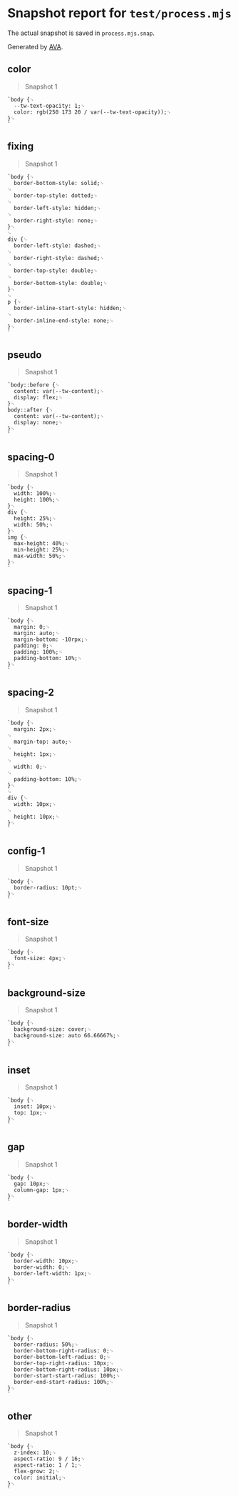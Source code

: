 # Snapshot report for `test/process.mjs`

The actual snapshot is saved in `process.mjs.snap`.

Generated by [AVA](https://avajs.dev).

## color

> Snapshot 1

    `body {␊
      --tw-text-opacity: 1;␊
      color: rgb(250 173 20 / var(--tw-text-opacity));␊
    }␊
    `

## fixing

> Snapshot 1

    `body {␊
      border-bottom-style: solid;␊
    ␊
      border-top-style: dotted;␊
    ␊
      border-left-style: hidden;␊
    ␊
      border-right-style: none;␊
    }␊
    ␊
    div {␊
      border-left-style: dashed;␊
    ␊
      border-right-style: dashed;␊
    ␊
      border-top-style: double;␊
    ␊
      border-bottom-style: double;␊
    }␊
    ␊
    p {␊
      border-inline-start-style: hidden;␊
    ␊
      border-inline-end-style: none;␊
    }␊
    `

## pseudo

> Snapshot 1

    `body::before {␊
      content: var(--tw-content);␊
      display: flex;␊
    }␊
    body::after {␊
      content: var(--tw-content);␊
      display: none;␊
    }␊
    `

## spacing-0

> Snapshot 1

    `body {␊
      width: 100%;␊
      height: 100%;␊
    }␊
    div {␊
      height: 25%;␊
      width: 50%;␊
    }␊
    img {␊
      max-height: 40%;␊
      min-height: 25%;␊
      max-width: 50%;␊
    }␊
    `

## spacing-1

> Snapshot 1

    `body {␊
      margin: 0;␊
      margin: auto;␊
      margin-bottom: -10rpx;␊
      padding: 0;␊
      padding: 100%;␊
      padding-bottom: 10%;␊
    }␊
    `

## spacing-2

> Snapshot 1

    `body {␊
      margin: 2px;␊
    ␊
      margin-top: auto;␊
    ␊
      height: 1px;␊
    ␊
      width: 0;␊
    ␊
      padding-bottom: 10%;␊
    }␊
    ␊
    div {␊
      width: 10px;␊
    ␊
      height: 10px;␊
    }␊
    `

## config-1

> Snapshot 1

    `body {␊
      border-radius: 10pt;␊
    }␊
    `

## font-size

> Snapshot 1

    `body {␊
      font-size: 4px;␊
    }␊
    `

## background-size

> Snapshot 1

    `body {␊
      background-size: cover;␊
      background-size: auto 66.66667%;␊
    }␊
    `

## inset

> Snapshot 1

    `body {␊
      inset: 10px;␊
      top: 1px;␊
    }␊
    `

## gap

> Snapshot 1

    `body {␊
      gap: 10px;␊
      column-gap: 1px;␊
    }␊
    `

## border-width

> Snapshot 1

    `body {␊
      border-width: 10px;␊
      border-width: 0;␊
      border-left-width: 1px;␊
    }␊
    `

## border-radius

> Snapshot 1

    `body {␊
      border-radius: 50%;␊
      border-bottom-right-radius: 0;␊
      border-bottom-left-radius: 0;␊
      border-top-right-radius: 10px;␊
      border-bottom-right-radius: 10px;␊
      border-start-start-radius: 100%;␊
      border-end-start-radius: 100%;␊
    }␊
    `

## other

> Snapshot 1

    `body {␊
      z-index: 10;␊
      aspect-ratio: 9 / 16;␊
      aspect-ratio: 1 / 1;␊
      flex-grow: 2;␊
      color: initial;␊
    }␊
    `

